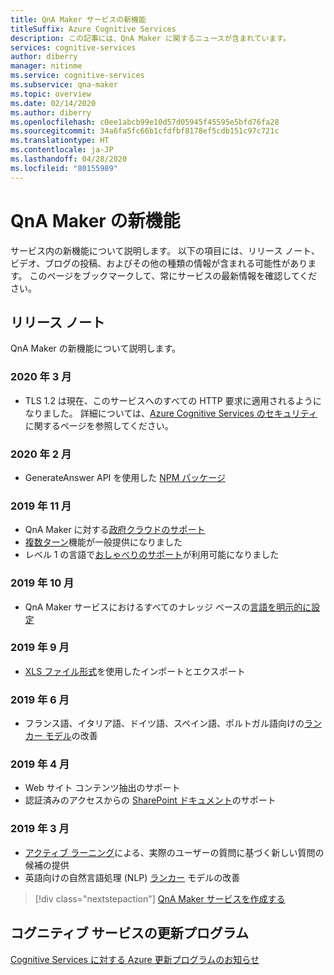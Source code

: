 ```yaml
---
title: QnA Maker サービスの新機能
titleSuffix: Azure Cognitive Services
description: この記事には、QnA Maker に関するニュースが含まれています。
services: cognitive-services
author: diberry
manager: nitinme
ms.service: cognitive-services
ms.subservice: qna-maker
ms.topic: overview
ms.date: 02/14/2020
ms.author: diberry
ms.openlocfilehash: c0ee1abcb99e10d57d05945f45595e5bfd76fa28
ms.sourcegitcommit: 34a6fa5fc66b1cfdfbf8178ef5cdb151c97c721c
ms.translationtype: HT
ms.contentlocale: ja-JP
ms.lasthandoff: 04/28/2020
ms.locfileid: "80155989"
---
```

# <a name="whats-new-in-qna-maker"></a>QnA Maker の新機能

サービス内の新機能について説明します。 以下の項目には、リリース ノート、ビデオ、ブログの投稿、およびその他の種類の情報が含まれる可能性があります。 このページをブックマークして、常にサービスの最新情報を確認してください。

## <a name="release-notes"></a>リリース ノート

QnA Maker の新機能について説明します。

### <a name="march-2020"></a>2020 年 3 月

* TLS 1.2 は現在、このサービスへのすべての HTTP 要求に適用されるようになりました。 詳細については、[Azure Cognitive Services のセキュリティ](../cognitive-services-security.md)に関するページを参照してください。

### <a name="february-2020"></a>2020 年 2 月

* GenerateAnswer API を使用した [NPM パッケージ](https://www.npmjs.com/package/@azure/cognitiveservices-qnamaker)

### <a name="november-2019"></a>2019 年 11 月

* QnA Maker に対する[政府クラウドのサポート](https://docs.microsoft.com/azure/azure-government/documentation-government-services-aiandcognitiveservices#qna-maker)
* [複数ターン](https://docs.microsoft.com/azure/cognitive-services/qnamaker/how-to/multiturn-conversation)機能が一般提供になりました
* レベル 1 の言語で[おしゃべりのサポート](https://docs.microsoft.com/azure/cognitive-services/qnamaker/how-to/chit-chat-knowledge-base#language-support)が利用可能になりました

### <a name="october-2019"></a>2019 年 10 月

* QnA Maker サービスにおけるすべてのナレッジ ベースの[言語を明示的に設定](./how-to/language-knowledge-base.md#select-language-when-creating-first-knowledge-base)

### <a name="september-2019"></a>2019 年 9 月

* [XLS ファイル形式](concepts/content-types.md)を使用したインポートとエクスポート

### <a name="june-2019"></a>2019 年 6 月

* フランス語、イタリア語、ドイツ語、スペイン語、ポルトガル語向けの[ランカー モデル](concepts/query-knowledge-base.md#ranker-process)の改善

### <a name="april-2019"></a>2019 年 4 月

* Web サイト コンテンツ抽出のサポート
* 認証済みのアクセスからの [SharePoint ドキュメント](how-to/add-sharepoint-datasources.md)のサポート

### <a name="march-2019"></a>2019 年 3 月

* [アクティブ ラーニング](how-to/improve-knowledge-base.md)による、実際のユーザーの質問に基づく新しい質問の候補の提供
* 英語向けの自然言語処理 (NLP) [ランカー](concepts/query-knowledge-base.md#ranker-process) モデルの改善

> [!div class="nextstepaction"]
> [QnA Maker サービスを作成する](how-to/set-up-qnamaker-service-azure.md)

## <a name="cognitive-service-updates"></a>コグニティブ サービスの更新プログラム

[Cognitive Services に対する Azure 更新プログラムのお知らせ](https://azure.microsoft.com/updates/?product=cognitive-services)
